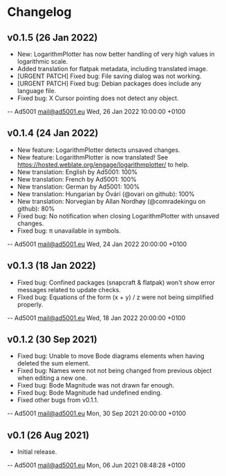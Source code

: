 # Changelog

## v0.1.5 (26 Jan 2022)

  * New: LogarithmPlotter has now better handling of very high values in logarithmic scale.
  * Added translation for flatpak metadata, including translated image.
  * [URGENT PATCH] Fixed bug: File saving dialog was not working.
  * [URGENT PATCH] Fixed bug: Debian packages does include any language file.
  * Fixed bug: X Cursor pointing does not detect any object.

 -- Ad5001 <mail@ad5001.eu>  Wed, 26 Jan 2022 10:00:00 +0100

## v0.1.4 (24 Jan 2022)

  * New feature: LogarithmPlotter detects unsaved changes.
  * New feature: LogarithmPlotter is now translated! See https://hosted.weblate.org/engage/logarithmplotter/ to help.
  * New translation: English by Ad5001: 100%
  * New translation: French by Ad5001: 100%
  * New translation: German by Ad5001: 100%
  * New translation: Hungarian by Óvári (@ovari on github): 100%
  * New translation: Norvegian by Allan Nordhøy (@comradekingu on github): 80%
  * Fixed bug: No notification when closing LogarithmPlotter with unsaved changes.
  * Fixed bug: π unavailable in symbols.

 -- Ad5001 <mail@ad5001.eu>  Wed, 24 Jan 2022 20:00:00 +0100

## v0.1.3 (18 Jan 2022)

  * Fixed bug: Confined packages (snapcraft & flatpak) won't show error messages related to update checks.
  * FIxed bug: Equations of the form (x + y) / z were not being simplified properly.

 -- Ad5001 <mail@ad5001.eu>  Wed, 18 Jan 2022 20:00:00 +0100
 
## v0.1.2 (30 Sep 2021)

  * Fixed bug: Unable to move Bode diagrams elements when having deleted the sum element.
  * Fixed bug: Names were not not being changed from previous object when editing a new one.
  * Fixed bug: Bode Magnitude was not drawn far enough.
  * Fixed bug: Bode Magnitude had undefined ending.
  * Fixed other bugs from v0.1.1.

 -- Ad5001 <mail@ad5001.eu>  Mon, 30 Sep 2021 20:00:00 +0100
 
## v0.1 (26 Aug 2021)
 
  * Initial release.

 -- Ad5001 <mail@ad5001.eu>  Mon, 06 Jun 2021 08:48:28 +0100


